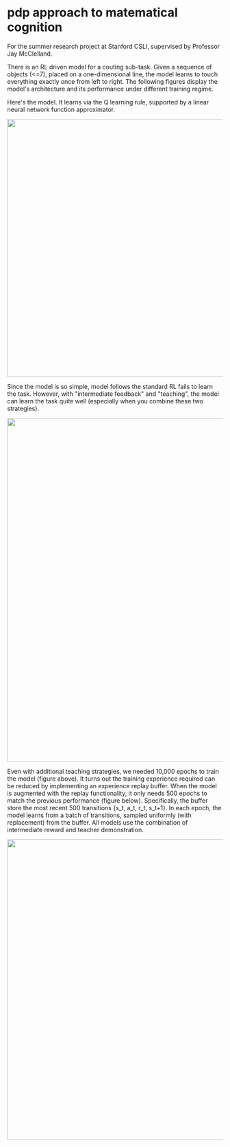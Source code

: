 # pdp approach to matematical cognition
For the summer research project at Stanford CSLI,
 supervised by Professor Jay McClelland.

There is an RL driven model for a couting sub-task. Given a sequence of objects (<=7), placed on a one-dimensional line, the model learns to touch everything exactly once from left to right. The following figures display the model's architecture and its performance under different training regime. 
 
 
 Here's the model. It learns via the Q learning rule, supported by a linear neural network function approximator.  
 
 <img src="https://github.com/QihongL/mathCognition_PDP_RL/blob/master/%5Bplots%5D/demo_git/model.png" width="600">
 
 Since the model is so simple, model follows the standard RL fails to learn the task. However, with "intermediate feedback" and "teaching", the model can learn the task quite well (especially when you combine these two strategies). 
 
 <img src="https://github.com/QihongL/mathCognition_PDP_RL/blob/master/%5Bplots%5D/demo_git/performance.png" width="800">
 
 Even with additional teaching strategies, we needed 10,000 epochs to train the model (figure above). It turns out the training experience required can be reduced by implementing an experience replay buffer. When the model is augmented with the replay functionality, it only needs 500 epochs to match the previous performance (figure below). Specifically, the buffer store the most recent 500 transitions {s_t, a_t, r_t, s_t+1}. In each epoch, the model learns from a batch of transitions, sampled uniformly (with replacement) from the buffer. All models use the combination of intermediate reward and teacher demonstration. 
 
 <img src="https://github.com/QihongL/mathCognition_PDP_RL/blob/master/%5Bplots%5D/demo_git/replay/compareReplay500.jpg" width="700">
 


